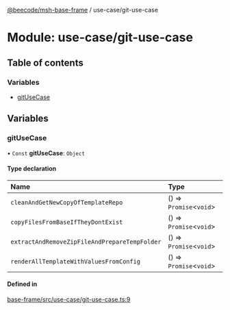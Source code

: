 [@beecode/msh-base-frame](../README.md) / use-case/git-use-case

# Module: use-case/git-use-case

## Table of contents

### Variables

- [gitUseCase](use_case_git_use_case.md#gitusecase)

## Variables

### gitUseCase

• `Const` **gitUseCase**: `Object`

#### Type declaration

| Name | Type |
| :------ | :------ |
| `cleanAndGetNewCopyOfTemplateRepo` | () => `Promise`\<`void`\> |
| `copyFilesFromBaseIfTheyDontExist` | () => `Promise`\<`void`\> |
| `extractAndRemoveZipFileAndPrepareTempFolder` | () => `Promise`\<`void`\> |
| `renderAllTemplateWithValuesFromConfig` | () => `Promise`\<`void`\> |

#### Defined in

[base-frame/src/use-case/git-use-case.ts:9](https://github.com/beecode-rs/msh-base-frame/blob/20a571f/src/use-case/git-use-case.ts#L9)
